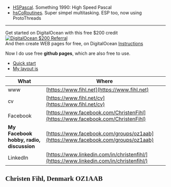 
- [HSPascal](/HSPascal/). Something 1990: High Speed Pascal
- [hsCoRoutines](/hsCoRoutines/). Super simpel multitasking. ESP too, now using ProtoThreads  


---

Get started on DigitalOcean with this free $200 credit [![DigitalOcean $200 Referral](https://web-platforms.sfo2.cdn.digitaloceanspaces.com/WWW/Badge%202.svg)](https://www.digitalocean.com/?refcode=a01c93af1655&utm_campaign=Referral_Invite&utm_medium=Referral_Program&utm_source=badge)  
And then create WEB pages for free, on DigitalOcean [Instructions](/DigitalOcean/)  

Now I do use free **github pages**, which are also free to use.
- [Quick start](https://docs.github.com/en/pages/quickstart)  
- [My layout is](https://github.com/Fihl/fihl.github.io/blob/main/_config.yml)  

|What|Where|
|-----|---------------|
| www | [https://www.fihl.net](https://www.fihl.net)|
| cv |  [https://www.fihl.net/cv](https://www.fihl.net/cv)|
| Facebook |  [https://www.facebook.com/ChristenFihl](https://www.facebook.com/ChristenFihl)|
| **My Facebook hobby, radio, discussion** |  [https://www.facebook.com/groups/oz1aab](https://www.facebook.com/groups/oz1aab)|
| LinkedIn |  [https://www.linkedin.com/in/christenfihl/](https://www.linkedin.com/in/christenfihl/)|

## <font face="Monotype Corsiva">Christen Fihl, Denmark  OZ1AAB</font>
